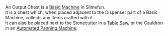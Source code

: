 An Output Chest is a [Basic Machine](https://github.com/Slimefun/Slimefun4/wiki/Basic-Machines) in Slimefun.<br>
It is a chest which, when placed adjacent to the Dispenser part of a Basic Machine, collects any items crafted with it.<br>
It can also be placed next to the Stonecutter in a [Table Saw](https://github.com/Slimefun/Slimefun4/wiki/Table-Saw), or the Cauldron in an [Automated Panning Machine](https://github.com/Slimefun/Slimefun4/wiki/Automated-Panning-Machine).
